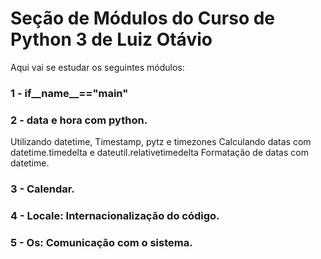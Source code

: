 # Seção de Módulos do Curso de Python 3 de Luiz Otávio
Aqui vai se estudar os seguintes módulos:

### 1 - if__name__=="__main__"

### 2 - data e hora com python.
Utilizando datetime, Timestamp, pytz e timezones
Calculando datas com datetime.timedelta e dateutil.relativetimedelta 
Formatação de datas com datetime.

### 3 - Calendar.

### 4 - Locale: Internacionalização do código.

### 5 - Os: Comunicação com o sistema.